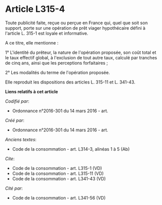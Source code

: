# Article L315-4

Toute publicité faite, reçue ou perçue en France qui, quel que soit son support, porte sur une opération de prêt viager
hypothécaire défini à l'article L. 315-1 est loyale et informative. 

A ce titre, elle mentionne : 

1° L'identité du prêteur, la nature de l'opération proposée, son coût total et le taux effectif global, à l'exclusion de tout
autre taux, calculé par tranches de cinq ans, ainsi que les perceptions forfaitaires ; 

2° Les modalités du terme de l'opération proposée. 

Elle reproduit les dispositions des articles L. 315-11 et L. 341-43.

**Liens relatifs à cet article**

_Codifié par_:

  - Ordonnance n°2016-301 du 14 mars 2016 - art.

_Créé par_:

  - Ordonnance n°2016-301 du 14 mars 2016 - art.

_Anciens textes_:

  - Code de la consommation - art. L314-3, alinéas 1 à 5 (Ab)

_Cite_:

  - Code de la consommation - art. L315-1 (VD)
  - Code de la consommation - art. L315-11 (VD)
  - Code de la consommation - art. L341-43 (VD)

_Cité par_:

  - Code de la consommation - art. L341-56 (VD)
